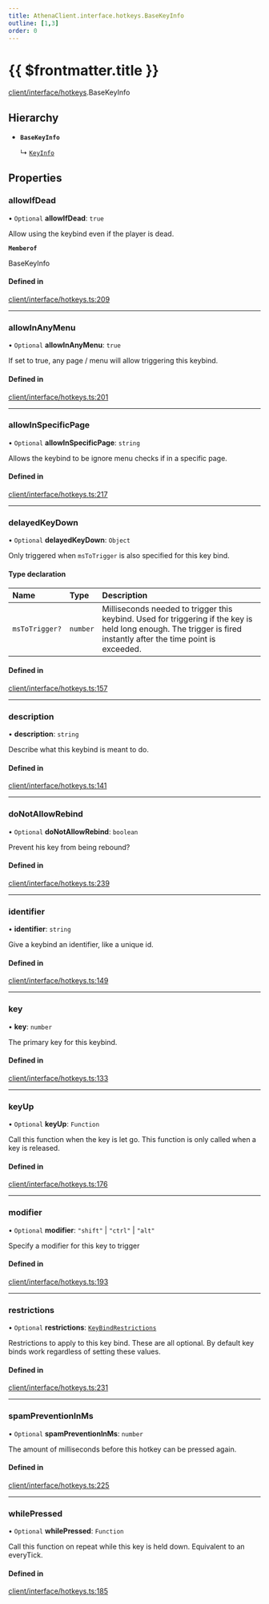 ```yaml
---
title: AthenaClient.interface.hotkeys.BaseKeyInfo
outline: [1,3]
order: 0
---
```


# {{ $frontmatter.title }}


[client/interface/hotkeys](../modules/client_interface_hotkeys.md).BaseKeyInfo

## Hierarchy

- **`BaseKeyInfo`**

  ↳ [`KeyInfo`](client_interface_hotkeys_KeyInfo.md)

## Properties

### allowIfDead

• `Optional` **allowIfDead**: ``true``

Allow using the keybind even if the player is dead.

**`Memberof`**

BaseKeyInfo

#### Defined in

[client/interface/hotkeys.ts:209](https://github.com/Stuyk/altv-athena/blob/d68aa20/src/core/client/interface/hotkeys.ts#L209)

___

### allowInAnyMenu

• `Optional` **allowInAnyMenu**: ``true``

If set to true, any page / menu will allow triggering this keybind.

#### Defined in

[client/interface/hotkeys.ts:201](https://github.com/Stuyk/altv-athena/blob/d68aa20/src/core/client/interface/hotkeys.ts#L201)

___

### allowInSpecificPage

• `Optional` **allowInSpecificPage**: `string`

Allows the keybind to be ignore menu checks if in a specific page.

#### Defined in

[client/interface/hotkeys.ts:217](https://github.com/Stuyk/altv-athena/blob/d68aa20/src/core/client/interface/hotkeys.ts#L217)

___

### delayedKeyDown

• `Optional` **delayedKeyDown**: `Object`

Only triggered when `msToTrigger` is also specified for this key bind.

#### Type declaration

| Name | Type | Description |
| :------ | :------ | :------ |
| `msToTrigger?` | `number` | Milliseconds needed to trigger this keybind. Used for triggering if the key is held long enough. The trigger is fired instantly after the time point is exceeded. |

#### Defined in

[client/interface/hotkeys.ts:157](https://github.com/Stuyk/altv-athena/blob/d68aa20/src/core/client/interface/hotkeys.ts#L157)

___

### description

• **description**: `string`

Describe what this keybind is meant to do.

#### Defined in

[client/interface/hotkeys.ts:141](https://github.com/Stuyk/altv-athena/blob/d68aa20/src/core/client/interface/hotkeys.ts#L141)

___

### doNotAllowRebind

• `Optional` **doNotAllowRebind**: `boolean`

Prevent his key from being rebound?

#### Defined in

[client/interface/hotkeys.ts:239](https://github.com/Stuyk/altv-athena/blob/d68aa20/src/core/client/interface/hotkeys.ts#L239)

___

### identifier

• **identifier**: `string`

Give a keybind an identifier, like a unique id.

#### Defined in

[client/interface/hotkeys.ts:149](https://github.com/Stuyk/altv-athena/blob/d68aa20/src/core/client/interface/hotkeys.ts#L149)

___

### key

• **key**: `number`

The primary key for this keybind.

#### Defined in

[client/interface/hotkeys.ts:133](https://github.com/Stuyk/altv-athena/blob/d68aa20/src/core/client/interface/hotkeys.ts#L133)

___

### keyUp

• `Optional` **keyUp**: `Function`

Call this function when the key is let go.
This function is only called when a key is released.

#### Defined in

[client/interface/hotkeys.ts:176](https://github.com/Stuyk/altv-athena/blob/d68aa20/src/core/client/interface/hotkeys.ts#L176)

___

### modifier

• `Optional` **modifier**: ``"shift"`` \| ``"ctrl"`` \| ``"alt"``

Specify a modifier for this key to trigger

#### Defined in

[client/interface/hotkeys.ts:193](https://github.com/Stuyk/altv-athena/blob/d68aa20/src/core/client/interface/hotkeys.ts#L193)

___

### restrictions

• `Optional` **restrictions**: [`KeyBindRestrictions`](client_interface_hotkeys_KeyBindRestrictions.md)

Restrictions to apply to this key bind.
These are all optional. By default key binds work regardless of setting these values.

#### Defined in

[client/interface/hotkeys.ts:231](https://github.com/Stuyk/altv-athena/blob/d68aa20/src/core/client/interface/hotkeys.ts#L231)

___

### spamPreventionInMs

• `Optional` **spamPreventionInMs**: `number`

The amount of milliseconds before this hotkey can be pressed again.

#### Defined in

[client/interface/hotkeys.ts:225](https://github.com/Stuyk/altv-athena/blob/d68aa20/src/core/client/interface/hotkeys.ts#L225)

___

### whilePressed

• `Optional` **whilePressed**: `Function`

Call this function on repeat while this key is held down.
Equivalent to an everyTick.

#### Defined in

[client/interface/hotkeys.ts:185](https://github.com/Stuyk/altv-athena/blob/d68aa20/src/core/client/interface/hotkeys.ts#L185)
